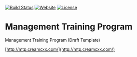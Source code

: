 [![Build Status](https://travis-ci.org/CreamCXX/Management-Training-Program.svg?branch=master)](https://travis-ci.org/CreamCXX/Management-Training-Program)
[![Website](https://img.shields.io/website-up-down-green-red/http/mtp.creamcxx.com.svg)](http://mtp.creamcxx.com/)
[![License](https://img.shields.io/github/license/CreamCXX/Management-Training-Program.svg)](/blob/master/LICENSE)

# Management Training Program
Management Training Program (Draft Template)

[http://mtp.creamcxx.com/](http://mtp.creamcxx.com/)
